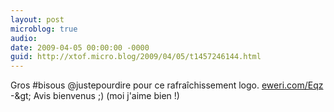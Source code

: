 ```yaml
---
layout: post
microblog: true
audio: 
date: 2009-04-05 00:00:00 -0000
guid: http://xtof.micro.blog/2009/04/05/t1457246144.html
---
```

Gros #bisous @justepourdire pour ce rafraîchissement logo.  [eweri.com/Eqz](http://eweri.com/Eqz) -&amp;gt; Avis bienvenus ;) (moi j'aime bien !)
